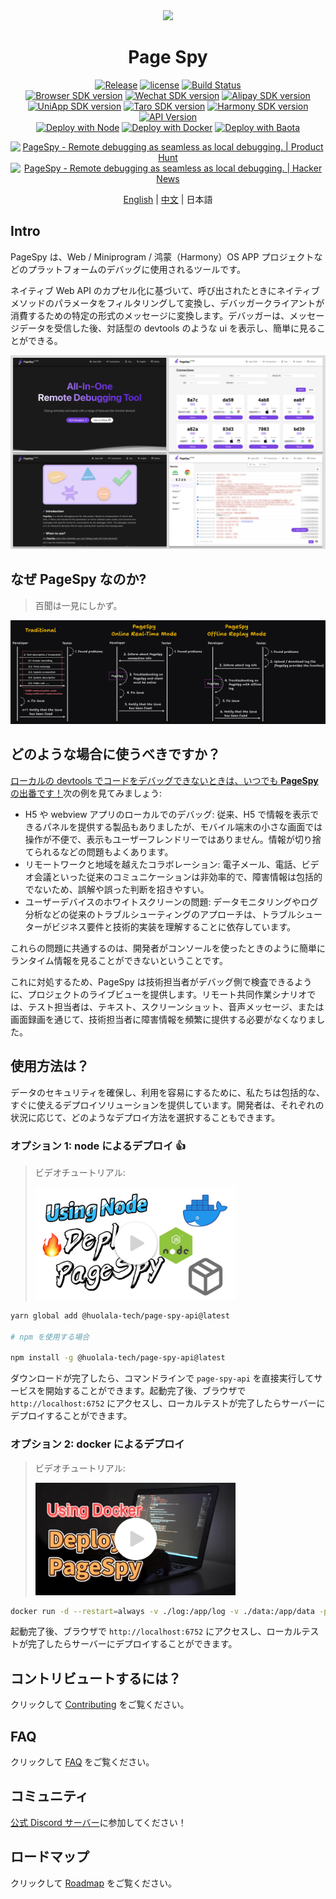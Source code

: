 [page-spy]: https://github.com/HuolalaTech/page-spy.git 'page-spy'
[license-img]: https://img.shields.io/github/license/HuolalaTech/page-spy-web?label=License
[license-url]: https://github.com/HuolalaTech/page-spy-web/blob/main/LICENSE
[release-img]: https://img.shields.io/github/package-json/v/HuolalaTech/page-spy-web/release?label=Release
[release-url]: https://github.com/HuolalaTech/page-spy-web/blob/release/package.json
[download-img]: https://img.shields.io/npm/dw/%40huolala-tech/page-spy-api
[download-url]: https://www.npmjs.com/package/@huolala-tech/page-spy-api
[browser-ver-img]: https://img.shields.io/npm/v/@huolala-tech/page-spy-browser?label=Browser&color=orange
[browser-ver-url]: https://npmjs.com/package/@huolala-tech/page-spy-browser
[uniapp-ver-img]: https://img.shields.io/npm/v/@huolala-tech/page-spy-uniapp?label=UniApp&color=green
[uniapp-ver-url]: https://npmjs.com/package/@huolala-tech/page-spy-uniapp
[wechat-ver-img]: https://img.shields.io/npm/v/@huolala-tech/page-spy-wechat?label=Wechat&color=green
[wechat-ver-url]: https://npmjs.com/package/@huolala-tech/page-spy-wechat
[alipay-ver-img]: https://img.shields.io/npm/v/@huolala-tech/page-spy-alipay?label=Alipay&color=blue
[alipay-ver-url]: https://npmjs.com/package/@huolala-tech/page-spy-alipay
[taro-ver-img]: https://img.shields.io/npm/v/@huolala-tech/page-spy-taro?label=Taro&color=blue
[taro-ver-url]: https://npmjs.com/package/@huolala-tech/page-spy-taro
[harmony-ver-img]: https://harmony.blucas.me/badge/version/@huolala/page-spy-harmony?label=Harmony&color=black
[harmony-ver-url]: https://ohpm.openharmony.cn/#/cn/detail/@huolala%2Fpage-spy-harmony
[sdk-build-img]: https://img.shields.io/github/actions/workflow/status/HuolalaTech/page-spy/coveralls.yml?logo=github&label=build
[sdk-build-url]: https://github.com/HuolalaTech/page-spy/actions/workflows/coveralls.yml
[sdk-coveralls-img]: https://img.shields.io/coverallsCoverage/github/HuolalaTech/page-spy?label=coverage&logo=coveralls
[sdk-coveralls-url]: https://coveralls.io/github/HuolalaTech/page-spy?branch=main
[api-ver-img]: https://img.shields.io/github/v/tag/HuolalaTech/page-spy-api?label=API
[api-ver-url]: https://github.com/HuolalaTech/page-spy-api/tags
[api-go-img]: https://img.shields.io/github/go-mod/go-version/HuolalaTech/page-spy-api?label=go
[api-go-url]: https://github.com/HuolalaTech/page-spy-api/blob/master/go.mod
[node-deploy]: https://img.shields.io/badge/Node_Deploy-Install-CB3937
[node-deploy-url]: https://pagespy.org/#/docs/deploy-with-node
[docker-deploy]: https://img.shields.io/badge/Docker_Deploy-Install-1E63ED
[docker-deploy-url]: https://pagespy.org/#/docs/deploy-with-docker
[bt-deploy]: https://img.shields.io/badge/BT_Deploy-Install-20a53a
[bt-deploy-url]: https://pagespy.org/#/docs/deploy-with-baota

<div align="center">
  <img src="./logo.svg" height="100" />

  <h1>Page Spy</h1>

[![Release][release-img]][release-url]
[![license][license-img]][license-url]
[![Build Status][sdk-build-img]][sdk-build-url] <br />
[![Browser SDK version][browser-ver-img]][browser-ver-url]
[![Wechat SDK version][wechat-ver-img]][wechat-ver-url]
[![Alipay SDK version][alipay-ver-img]][alipay-ver-url]
[![UniApp SDK version][uniapp-ver-img]][uniapp-ver-url]
[![Taro SDK version][taro-ver-img]][taro-ver-url]
[![Harmony SDK version][harmony-ver-img]][harmony-ver-url]
[![API Version][api-ver-img]][api-ver-url] <br />
[![Deploy with Node][node-deploy]][node-deploy-url]
[![Deploy with Docker][docker-deploy]][docker-deploy-url]
[![Deploy with Baota][bt-deploy]][bt-deploy-url]

<a href="https://www.producthunt.com/posts/pagespy?utm_source=badge-featured&utm_medium=badge&utm_souce=badge-pagespy" target="_blank"><img src="https://api.producthunt.com/widgets/embed-image/v1/featured.svg?post_id=429852&theme=light" alt="PageSpy - Remote&#0032;debugging&#0032;as&#0032;seamless&#0032;as&#0032;local&#0032;debugging&#0046; | Product Hunt" height="36" /></a> <a href="https://news.ycombinator.com/item?id=38679798" target="_blank"><img src="https://hackernews-badge.vercel.app/api?id=38679798" alt="PageSpy - Remote&#0032;debugging&#0032;as&#0032;seamless&#0032;as&#0032;local&#0032;debugging&#0046; | Hacker News" height="36" /></a>

[English](./README.md) | [中文](./README_ZH.md) | 日本語

</div>

## Intro

PageSpy は、Web / Miniprogram / 鸿蒙（Harmony）OS APP プロジェクトなどのプラットフォームのデバッグに使用されるツールです。

ネイティブ Web API のカプセル化に基づいて、呼び出されたときにネイティブメソッドのパラメータをフィルタリングして変換し、デバッガークライアントが消費するための特定の形式のメッセージに変換します。デバッガーは、メッセージデータを受信した後、対話型の devtools のような ui を表示し、簡単に見ることができる。

![Home](./.github/assets/dashboard-en.png)

## なぜ PageSpy なのか?

> 百聞は一見にしかず。

![Why is PageSpy](./.github/assets/why-is-pagespy-en.png)

## どのような場合に使うべきですか？

<u>ローカルの devtools でコードをデバッグできないときは、いつでも **PageSpy** の出番です！</u>次の例を見てみましょう:

- H5 や webview アプリのローカルでのデバッグ: 従来、H5 で情報を表示できるパネルを提供する製品もありましたが、モバイル端末の小さな画面では操作が不便で、表示もユーザーフレンドリーではありません。情報が切り捨てられるなどの問題もよくあります。
- リモートワークと地域を越えたコラボレーション: 電子メール、電話、ビデオ会議といった従来のコミュニケーションは非効率的で、障害情報は包括的でないため、誤解や誤った判断を招きやすい。
- ユーザーデバイスのホワイトスクリーンの問題: データモニタリングやログ分析などの従来のトラブルシューティングのアプローチは、トラブルシューターがビジネス要件と技術的実装を理解することに依存しています。

これらの問題に共通するのは、開発者がコンソールを使ったときのように簡単にランタイム情報を見ることができないということです。

これに対処するため、PageSpy は技術担当者がデバッグ側で検査できるように、プロジェクトのライブビューを提供します。リモート共同作業シナリオでは、テスト担当者は、テキスト、スクリーンショット、音声メッセージ、または画面録画を通じて、技術担当者に障害情報を頻繁に提供する必要がなくなりました。

## 使用方法は？

データのセキュリティを確保し、利用を容易にするために、私たちは包括的な、すぐに使えるデプロイソリューションを提供しています。開発者は、それぞれの状況に応じて、どのようなデプロイ方法を選択することもできます。

### オプション 1: node によるデプロイ 👍

> ビデオチュートリアル:
>
> <a href="https://www.youtube.com/watch?v=5zVnFPjursQ" target="_blank"><img src="./.github/assets/video-node-en.jpg" width="320" /></a>

```bash
yarn global add @huolala-tech/page-spy-api@latest

# npm を使用する場合

npm install -g @huolala-tech/page-spy-api@latest
```

ダウンロードが完了したら、コマンドラインで `page-spy-api` を直接実行してサービスを開始することができます。起動完了後、ブラウザで `http://localhost:6752` にアクセスし、ローカルテストが完了したらサーバーにデプロイすることができます。

### オプション 2: docker によるデプロイ

> ビデオチュートリアル:
>
> <a href="https://www.youtube.com/watch?v=AYD84Kht5yA" target="_blank"><img src="./.github/assets/video-docker-en.jpg" width="320" /></a>

```bash
docker run -d --restart=always -v ./log:/app/log -v ./data:/app/data -p 6752:6752 --name="pageSpy" ghcr.io/huolalatech/page-spy-web:latest
```

起動完了後、ブラウザで `http://localhost:6752` にアクセスし、ローカルテストが完了したらサーバーにデプロイすることができます。

## コントリビュートするには？

クリックして [Contributing](./CONTRIBUTING.md) をご覧ください。

## FAQ

クリックして [FAQ](https://www.pagespy.org/#/docs/faq) をご覧ください。

## コミュニティ

[公式 Discord サーバー](https://discord.gg/ERPpNZkX)に参加してください！

## ロードマップ

クリックして [Roadmap](https://github.com/orgs/HuolalaTech/projects/1) をご覧ください。
